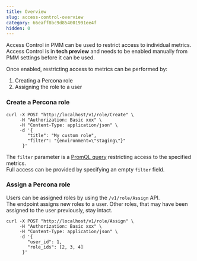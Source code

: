 ```yaml
---
title: Overview
slug: access-control-overview
category: 66eaff8bc9d854001991ee4f
hidden: 0
---
```


Access Control in PMM can be used to restrict access to individual metrics.  
Access Control is in **tech preview** and needs to be enabled manually from PMM settings before it can be used.

Once enabled, restricting access to metrics can be performed by:

1. Creating a Percona role
2. Assigning the role to a user

### Create a Percona role

```shell
curl -X POST "http://localhost/v1/role/Create" \
     -H "Authorization: Basic xxx" \
     -H "Content-Type: application/json" \
     -d '{
        "title": "My custom role",
        "filter": "{environment=\"staging\"}"
      }'
```

The `filter` parameter is a [PromQL query](https://prometheus.io/docs/prometheus/latest/querying/basics/) restricting access to the specified metrics.  
Full access can be provided by specifying an empty `filter` field.

### Assign a Percona role

Users can be assigned roles by using the `/v1/role/Assign` API.  
The endpoint assigns new roles to a user. Other roles, that may have been assigned to the user previously, stay intact.

```shell
curl -X POST "http://localhost/v1/role/Assign" \
     -H "Authorization: Basic xxx" \
     -H "Content-Type: application/json" \
     -d '{
        "user_id": 1,
        "role_ids": [2, 3, 4]
      }'
```
